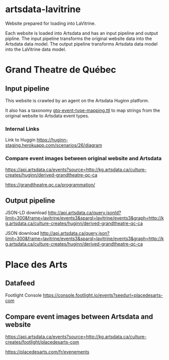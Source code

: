 # artsdata-lavitrine

Website prepared for loading into LaVitrine.

Each website is loaded into Artsdata and has an input pipeline and output pipline.  The input pipeline transforms the original website data into the Artsdata data model. The output pipeline transforms Artsdata data model into the LaVitrine data model.


# Grand Theatre de Québec

## Input pipeline

This website is crawled by an agent on the Artsdata Huginn platform.

It also has a taxonomy [gtq-event-type-mapping.ttl](https://github.com/culturecreates/artsdata-lavitrine/blob/main/gtq-event-type-mapping.ttl) to map strings from the original website to Artsdata event types.

### Internal Links

Link to Huggin https://huginn-staging.herokuapp.com/scenarios/26/diagram


### Compare event images between original website and Artsdata
https://api.artsdata.ca/events?source=http://kg.artsdata.ca/culture-creates/huginn/derived-grandtheatre-qc-ca

https://grandtheatre.qc.ca/programmation/


## Output pipeline

JSON-LD download 
http://api.artsdata.ca/query.jsonld?limit=300&frame=lavitrine/events3&sparql=lavitrine/events3&graph=http://kg.artsdata.ca/culture-creates/huginn/derived-grandtheatre-qc-ca

JSON download
http://api.artsdata.ca/query.json?limit=300&frame=lavitrine/events3&sparql=lavitrine/events3&graph=http://kg.artsdata.ca/culture-creates/huginn/derived-grandtheatre-qc-ca


# Place des Arts

## Datafeed

Footlight Console
https://console.footlight.io/events?seedurl=placedesarts-com



## Compare event images between Artsdata and website
https://api.artsdata.ca/events?source=http://kg.artsdata.ca/culture-creates/footlight/placedesarts-com

https://placedesarts.com/fr/evenements
